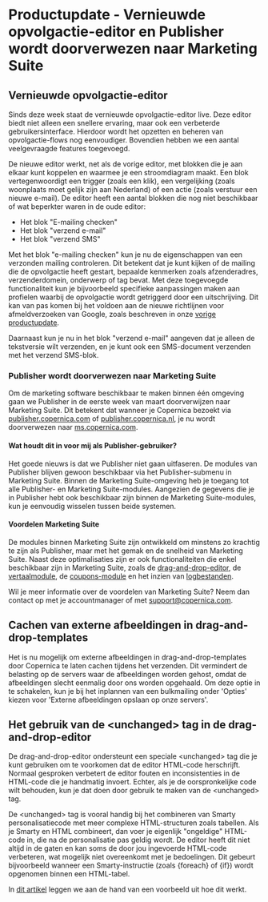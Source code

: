 # Productupdate - Vernieuwde opvolgactie-editor en Publisher wordt doorverwezen naar Marketing Suite

## Vernieuwde opvolgactie-editor
Sinds deze week staat de vernieuwde opvolgactie-editor live. Deze editor biedt niet alleen een snellere ervaring, maar ook een verbeterde gebruikersinterface. Hierdoor wordt het opzetten en beheren van opvolgactie-flows nog eenvoudiger. Bovendien hebben we een aantal veelgevraagde features toegevoegd.

De nieuwe editor werkt, net als de vorige editor, met blokken die je aan elkaar kunt koppelen en waarmee je een stroomdiagram maakt. Een blok vertegenwoordigt een trigger (zoals een klik), een vergelijking (zoals woonplaats moet gelijk zijn aan Nederland) of een actie (zoals verstuur een nieuwe e-mail). De editor heeft een aantal blokken die nog niet beschikbaar of wat beperkter waren in de oude editor:

- Het blok "E-mailing checken"
- Het blok "verzend e-mail"
- Het blok "verzend SMS"

Met het blok "e-mailing checken" kun je nu de eigenschappen van een verzonden mailing controleren. Dit betekent dat je kunt kijken of de mailing die de opvolgactie heeft gestart, bepaalde kenmerken zoals afzenderadres, verzenderdomein, onderwerp of tag bevat. Met deze toegevoegde functionaliteit kun je bijvoorbeeld specifieke aanpassingen maken aan profielen waarbij de opvolgactie wordt getriggerd door een uitschrijving. Dit kan van pas komen bij het voldoen aan de nieuwe richtlijnen voor afmeldverzoeken van Google, zoals beschreven in onze [vorige productupdate](https://www.copernica.com/nl/documentation/productupdate20240120).

Daarnaast kun je nu in het blok "verzend e-mail" aangeven dat je alleen de tekstversie wilt verzenden, en je kunt ook een SMS-document verzenden met het verzend SMS-blok.

### Publisher wordt doorverwezen naar Marketing Suite
Om de marketing software beschikbaar te maken binnen één omgeving gaan we Publisher in de eerste week van maart doorverwijzen naar Marketing Suite. Dit betekent dat wanneer je Copernica bezoekt via [publisher.copernica.com](https://publisher.copernica.com) of [publisher.copernica.nl](https://publisher.copernica.com), je nu wordt doorverwezen naar [ms.copernica.com](https://ms.copernica.com).

#### Wat houdt dit in voor mij als Publisher-gebruiker?
Het goede nieuws is dat we Publisher niet gaan uitfaseren. De modules van Publisher blijven gewoon beschikbaar via het Publisher-submenu in Marketing Suite. Binnen de Marketing Suite-omgeving heb je toegang tot alle Publisher- en Marketing Suite-modules. Aangezien de gegevens die je in Publisher hebt ook beschikbaar zijn binnen de Marketing Suite-modules, kun je eenvoudig wisselen tussen beide systemen.

#### Voordelen Marketing Suite
De modules binnen Marketing Suite zijn ontwikkeld om minstens zo krachtig te zijn als Publisher, maar met het gemak en de snelheid van Marketing Suite. Naast deze optimalisaties zijn er ook functionaliteiten die enkel beschikbaar zijn in Marketing Suite, zoals de [drag-and-drop-editor](https://ms.copernica.com/#/design), de [vertaalmodule](https://www.copernica.com/nl/blog/post/nieuwe-feature-meertalige-mailings-in-een-handomdraai), de [coupons-module](https://www.copernica.com/nl/blog/post/nu-nog-makkelijker-kortingscodes-versturen-met-copernica) en het inzien van [logbestanden](https://ms.copernica.com/#/logs/).

Wil je meer informatie over de voordelen van Marketing Suite? Neem dan contact op met je accountmanager of met [support@copernica.com](mailto:support@copernica.com).

## Cachen van externe afbeeldingen in drag-and-drop-templates
Het is nu mogelijk om externe afbeeldingen in drag-and-drop-templates door Copernica te laten cachen tijdens het verzenden. Dit vermindert de belasting op de servers waar de afbeeldingen worden gehost, omdat de afbeeldingen slecht eenmalig door ons worden opgehaald. Om deze optie in te schakelen, kun je bij het inplannen van een bulkmailing onder 'Opties' kiezen voor 'Externe afbeeldingen opslaan op onze servers'.

## Het gebruik van de &lt;unchanged&gt; tag in de drag-and-drop-editor
De drag-and-drop-editor ondersteunt een speciale &lt;unchanged&gt; tag die je kunt gebruiken om te voorkomen dat de editor HTML-code herschrijft. Normaal gesproken verbetert de editor fouten en inconsistenties in de HTML-code die je handmatig invoert. Echter, als je de oorspronkelijke code wilt behouden, kun je dat doen door gebruik te maken van de &lt;unchanged&gt; tag.

De &lt;unchanged&gt; tag is vooral handig bij het combineren van Smarty personalisatiecode met meer complexe HTML-structuren zoals tabellen. Als je Smarty en HTML combineert, dan voer je eigenlijk "ongeldige" HTML-code in, die na de personalisatie pas geldig wordt. De editor heeft dit niet altijd in de gaten en kan soms de door jou ingevoerde HTML-code verbeteren, wat mogelijk niet overeenkomt met je bedoelingen. Dit gebeurt bijvoorbeeld wanneer een Smarty-instructie (zoals {foreach} of {if}) wordt opgenomen binnen een HTML-tabel.

In [dit artikel](https://www.copernica.com/nl/documentation/email-editor-personalization-variables#de-foreach-functie) leggen we aan de hand van een voorbeeld uit hoe dit werkt.
